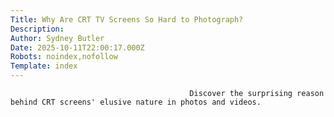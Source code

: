 ```yaml
---
Title: Why Are CRT TV Screens So Hard to Photograph?
Description: 
Author: Sydney Butler
Date: 2025-10-11T22:00:17.000Z
Robots: noindex,nofollow
Template: index
---
```


                                            Discover the surprising reason behind CRT screens' elusive nature in photos and videos.
                                        